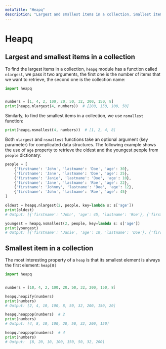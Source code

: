 ```yaml
---
metaTitle: "Heapq"
description: "Largest and smallest items in a collection, Smallest item in a collection"
---
```


# Heapq



## Largest and smallest items in a collection


To find the largest items in a collection, `heapq` module has a function called `nlargest`, we pass it two arguments, the first one is the number of items that we want to retrieve, the second one is the collection name:

```py
import heapq


numbers = [1, 4, 2, 100, 20, 50, 32, 200, 150, 8]
print(heapq.nlargest(4, numbers))  # [200, 150, 100, 50]

```

Similarly, to find the smallest items in a collection, we use `nsmallest` function:

```py
print(heapq.nsmallest(4, numbers))  # [1, 2, 4, 8]

```

Both `nlargest` and `nsmallest` functions take an optional argument (key parameter) for complicated data structures. The following example shows the use of `age` property to retrieve the oldest and the youngest people from `people` dictionary:

```py
people = [
    {'firstname': 'John', 'lastname': 'Doe', 'age': 30},
    {'firstname': 'Jane', 'lastname': 'Doe', 'age': 25},
    {'firstname': 'Janie', 'lastname': 'Doe', 'age': 10},
    {'firstname': 'Jane', 'lastname': 'Roe', 'age': 22},
    {'firstname': 'Johnny', 'lastname': 'Doe', 'age': 12},
    {'firstname': 'John', 'lastname': 'Roe', 'age': 45}
]

oldest = heapq.nlargest(2, people, key=lambda s: s['age'])
print(oldest)
# Output: [{'firstname': 'John', 'age': 45, 'lastname': 'Roe'}, {'firstname': 'John', 'age': 30, 'lastname': 'Doe'}]

youngest = heapq.nsmallest(2, people, key=lambda s: s['age'])
print(youngest)
# Output: [{'firstname': 'Janie', 'age': 10, 'lastname': 'Doe'}, {'firstname': 'Johnny', 'age': 12, 'lastname': 'Doe'}]

```



## Smallest item in a collection


The most interesting property of a `heap` is that its smallest element is always the first element: `heap[0]`

```py
import heapq


numbers = [10, 4, 2, 100, 20, 50, 32, 200, 150, 8]

heapq.heapify(numbers)
print(numbers)
# Output: [2, 4, 10, 100, 8, 50, 32, 200, 150, 20]

heapq.heappop(numbers)  # 2
print(numbers)
# Output: [4, 8, 10, 100, 20, 50, 32, 200, 150]

heapq.heappop(numbers)  # 4
print(numbers)
# Output:  [8, 20, 10, 100, 150, 50, 32, 200]

```


